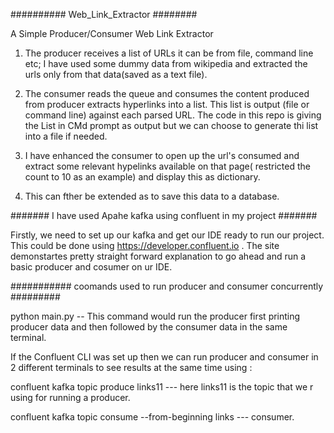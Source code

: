 ########## Web_Link_Extractor  ########

A Simple Producer/Consumer Web Link Extractor
1. The producer receives a list of URLs it can be from file, command line etc; I have used some dummy data from wikipedia and extracted the urls only from that data(saved as a text file).

2. The consumer reads the queue and consumes the content produced from producer extracts hyperlinks into a list. This list is output (file or command
line) against each parsed URL. The code in this repo is giving the List in CMd prompt as output but we can choose to generate thi list into a file if needed.

3. I have enhanced the consumer to open up the url's consumed and extract some relevant hypelinks available on that page( restricted the count to 10 as an example) and display this as dictionary.
4. This can fther be extended as to save this data to a database.

####### I have used Apahe kafka using confluent in my project #######

Firstly, we need to set up our kafka and get our IDE ready to run our project. This could be done using https://developer.confluent.io . 
The site demonstartes pretty straight forward explanation to go ahead and run a basic producer and cosumer on ur IDE.

########### coomands used to run producer and consumer concurrently #########

python main.py -- This command would run the producer first printing producer data and then followed by the consumer data in the same terminal. 

If the Confluent CLI was set up then we can run producer and consumer in 2 different terminals to see results at the same time using :


confluent kafka topic produce links11 --- here links11 is the topic that we r using for running a producer.

confluent kafka topic consume --from-beginning links --- consumer.


